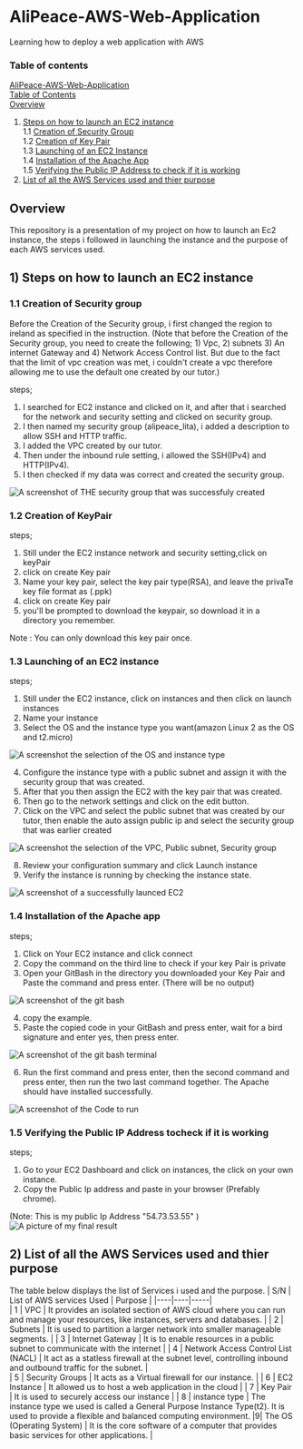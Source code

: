 # AliPeace-AWS-Web-Application
 Learning how to deploy a web application with AWS
### Table of contents

   [AliPeace-AWS-Web-Application](#alipeace-aws-web-application)  
      [Table of Contents](#table-of-contents)  
         [Overview](#overview)
 1. [Steps on how to launch an EC2 instance](#1-steps-on-how-to-launch-an-ec2-instance)  
    1.1 [Creation of Security Group](#11-creation-of-security-group)  
    1.2 [Creation of Key Pair](#12-creation-of-key-pair)  
    1.3 [Launching of an EC2 Instance](#13-launching-of-an-ec2-instance)  
    1.4 [Installation of the Apache App](#14-installation-of-the-apache-app)  
    1.5 [Verifying the Public IP Address to check if it is working](#15-verifying-the-public-ip-address-to-check-if-it-is-working)
 2. [List of all the AWS Services used and thier purpose](#2-list-of-all-the-aws-services-used-and-thier-purpose)
## Overview

This repository is a presentation of my project on how to launch 
an Ec2 instance, the steps i followed in launching the instance and 
the purpose of each AWS services used.

## 1) Steps on how to launch an EC2 instance

### 1.1 Creation of Security group

Before the Creation of the Security group, i first changed the region
to ireland as specified in the instruction. (Note that before the Creation
of the Security group, you need to create the following; 1) Vpc, 2) subnets
3) An internet Gateway and 4) Network Access Control list. But due to the fact that the limit of vpc creation was met, i couldn't create a vpc therefore allowing 
me to use the default one created by our tutor.)

steps;
1) I searched for EC2 instance and clicked on it, and after that i searched for the network and security setting 
and clicked on security group.
2)  I then named my security group (alipeace_lita), i added a description to allow SSH and HTTP traffic.
3) I added the VPC created by our tutor.
4) Then under the inbound rule setting, i allowed the SSH(IPv4) and HTTP(IPv4).
5) I then checked if my data was correct and created the security group.

![A screenshot of THE security group that was successfuly created](Security%20group.png)

### 1.2 Creation of KeyPair
steps;
1) Still under the EC2 instance network and security  setting,click on keyPair
2) click on create Key pair
3) Name your key pair, select the key pair type(RSA), and leave the privaTe key file format as (.ppk)
4) click on create Key pair
5) you'll be prompted to download the keypair, so download it in a directory you remember.

Note : You can only download this key pair once.

### 1.3 Launching of an EC2 instance
steps;
1) Still under the EC2 instance, click on instances and then click on launch instances
2) Name your instance
3) Select the OS and the instance type you want(amazon Linux 2 as the OS and t2.micro)

![A screenshot the selection of the OS and instance type](Linux.png)

4) Configure the instance type with a public subnet and assign it with the security group that was created.
5) After that you then assign the EC2 with the key pair that was created.
6) Then go to the network settings and click on the edit button.
7) Click on the VPC and select the public subnet that was created by our tutor, then enable the auto assign public ip and select the security group that was earlier created

![A screenshot the selection of the VPC, Public subnet, Security group](Network.png)

8) Review your configuration summary and click Launch instance
9) Verify the instance is running by checking the instance state.

![A screenshot of a successfully launced EC2](EC2.png)

### 1.4 Installation of the Apache app
steps;
1) Click on Your EC2 instance and click connect
2) Copy the command on the third line to check if your key Pair is private
3) Open your GitBash in the directory you downloaded your Key Pair and Paste the command and press enter. (There will be no output)

![A screenshot of the git bash](Bash.png)

4) copy the example.
5) Paste the copied code in your GitBash and press enter, wait for a bird signature and enter yes, then press enter.

![A screenshot of the git bash terminal](Terminal-1.png)

6) Run the first command and press enter, then the second command and press enter, then run the two last command together. The Apache should have installed successfully.

![A screenshot of the Code to run](Code.png)

### 1.5 Verifying the Public IP Address tocheck if it is working
steps;
1) Go to your EC2 Dashboard and click on instances, the click on your own instance.
2) Copy the Public Ip address and paste in your browser (Prefably chrome).

(Note: This is my public Ip Address "54.73.53.55" )
![A picture of my final result]()

## 2) List of all the AWS Services used and thier purpose
The table below displays the list of Services i used and the purpose.
| S/N | List of AWS services Used  | Purpose |
|----|----|-----|  
| 1 | VPC | It provides an isolated section of AWS cloud where you can run and manage your resources, like  instances, servers and databases. |
| 2 | Subnets | It is used to partition a larger network into smaller manageable segments. |
| 3 |  Internet Gateway | It is to enable resources in a public subnet to communicate with the internet |
| 4 | Network Access Control List (NACL) | It act as a statless firewall at the subnet level, controlling inbound and outbound traffic for the subnet. |   
| 5 | Security Groups | It acts as a Virtual firewall for our instance. |
| 6 | EC2 Instance | It allowed us to host a web application in the cloud |
| 7 | Key Pair | It is used to securely access our instance |
| 8 | instance type | The instance type we used is called a General Purpose Instance Type(t2). It is used to provide a flexible and balanced computing environment. 
|9| The OS (Operating System) | It is the core software of a computer that provides basic services for other applications. |












